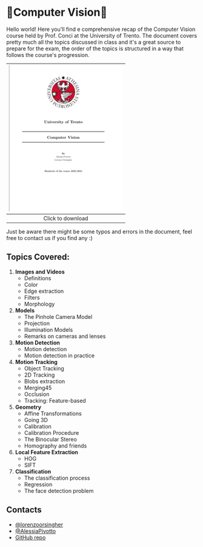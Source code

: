 # 🤖Computer Vision👀

Hello world! Here you'll find e comprehensive recap of the Computer Vision course held by Prof. Conci at the University of Trento. The document covers pretty much all the topics discussed in class and it's a great source to prepare for the exam, the order of the topics is structured in a way that follows the course's progression.



| <a href="https://github.com/AlessiaPivotto/ComputerVision/blob/main/main.pdf"><img src="Figures/frontpage.png" width="300"/></a> |
| :--------------------------------------------------------------------------------------------------------------------------------------------------------------------------------------------------------------------------------------------------------: |
|                                                                                                                   Click to download                                                                                                                   |


Just be aware there might be some typos and errors in the document, feel free to contact us if you find any :)




## Topics Covered:
1. **Images and Videos** 
    -  Definitions 
    -  Color  
    - Edge extraction    
    - Filters
    -  Morphology 
2. **Models** 
    -  The Pinhole Camera Model
    - Projection 
    - Illumination Models  
    - Remarks on cameras and lenses 
3. **Motion Detection** 
    - Motion detection
    - Motion detection in practice 
4. **Motion Tracking**
    - Object Tracking   
    - 2D Tracking  
    - Blobs extraction   
    - Merging45
    - Occlusion
    - Tracking: Feature-based 
5. **Geometry**
    - Affine Transformations
    - Going 3D 
    - Calibration 
    - Calibration Procedure 
    - The Binocular Stereo 
    - Homography and friends 
6. **Local Feature Extraction**
    - HOG
    - SIFT 
7. **Classification** 
    - The classification process 
    - Regression 
    - The face detection problem 


## Contacts 

- [@lorenzoorsingher](https://github.com/lorenzoorsingher)
- [@AlessiaPivotto](https://github.com/AlessiaPivotto)
- [GitHub repo](https://github.com/lorenzoorsingher/CVBallTracking)